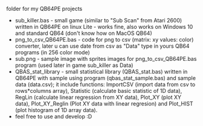 folder for my QB64PE projects
- sub_killer.bas - small game (similar to "Sub Scan" from Atari 2600) written in QB64PE on linux Lite - works fine, also works on Windows 10 and standard QB64 (don't know how on MacOS QB64)
- png_to_csv_QB64PE.bas - code for png to csv (matrix: xy values: color) converter, later u can use date from csv as "Data" type in yours QB64 programs (in 256 color mode)
- sub.png - sample image with sprites images for png_to_csv_QB64PE.bas program (used later in game sub_killer as Data)
- QBAS_stat_library - small statistical library (QBAS_stat.bas) written in QB64PE with sample using program (qbas_stat_sample.bas) and sample data (data.csv); it include functions: ImportCSV (import data from csv to rows*columns array), Statistic (calculate basic statistic of 1D data), RegLin (calculate linear regression from XY data), Plot_XY (plot XY data), Plot_XY_Reglin (Plot XY data with linear regresion) and Plot_HIST (plot histogram of 1D array data).  
- feel free to use and develop :D
